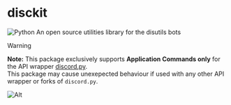 # disckit
![Python](https://img.shields.io/badge/Python-3.11%20%7C%203.12-blue)
An open source utilities library for the disutils bots

> [!WARNING]  
> **Note:** This package exclusively supports **Application Commands only** for the API wrapper [discord.py](https://github.com/Rapptz/discord.py).\
This package may cause unexepected behaviour if used with any other API wrapper or forks of `discord.py`.

![Alt](https://repobeats.axiom.co/api/embed/90c2ae330c90d87026c048335eac0923d31b683f.svg "Repobeats analytics image")
